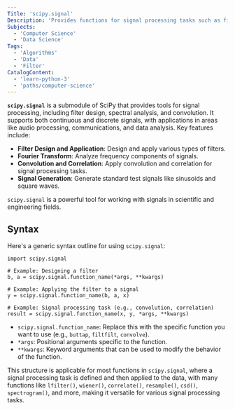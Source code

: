 ```yaml
---
Title: 'scipy.signal'
Description: 'Provides functions for signal processing tasks such as filtering, spectral analysis, and signal generation.'
Subjects:
  - 'Computer Science'
  - 'Data Science'
Tags:
  - 'Algorithms'
  - 'Data'
  - 'Filter'
CatalogContent:
  - 'learn-python-3'
  - 'paths/computer-science'
---
```


**`scipy.signal`** is a submodule of SciPy that provides tools for signal processing, including filter design, spectral analysis, and convolution. It supports both continuous and discrete signals, with applications in areas like audio processing, communications, and data analysis. Key features include:

- **Filter Design and Application**: Design and apply various types of filters.
- **Fourier Transform**: Analyze frequency components of signals.
- **Convolution and Correlation**: Apply convolution and correlation for signal processing tasks.
- **Signal Generation**: Generate standard test signals like sinusoids and square waves.

`scipy.signal` is a powerful tool for working with signals in scientific and engineering fields.

## Syntax

Here's a generic syntax outline for using `scipy.signal`:

```pseudo
import scipy.signal

# Example: Designing a filter
b, a = scipy.signal.function_name(*args, **kwargs)

# Example: Applying the filter to a signal
y = scipy.signal.function_name(b, a, x)

# Example: Signal processing task (e.g., convolution, correlation)
result = scipy.signal.function_name(x, y, *args, **kwargs)
```

- `scipy.signal.function_name`: Replace this with the specific function you want to use (e.g., `buttap`, `filtfilt`, `convolve`).
- `*args`: Positional arguments specific to the function.
- `**kwargs`: Keyword arguments that can be used to modify the behavior of the function.

This structure is applicable for most functions in `scipy.signal`, where a signal processing task is defined and then applied to the data, with many functions like `lfilter()`, `wiener()`, `correlate()`, `resample()`, `csd()`, `spectrogram()`, and more, making it versatile for various signal processing tasks.
